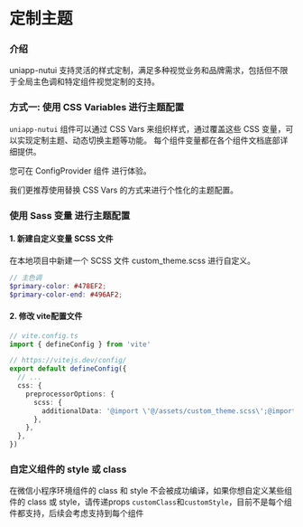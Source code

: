 # 定制主题

### 介绍

uniapp-nutui 支持灵活的样式定制，满足多种视觉业务和品牌需求，包括但不限于全局主色调和特定组件视觉定制的支持。

### 方式一: 使用 CSS Variables 进行主题配置

`uniapp-nutui` 组件可以通过 CSS Vars 来组织样式，通过覆盖这些 CSS 变量，可以实现定制主题、动态切换主题等功能。 每个组件变量都在各个组件文档底部详细提供。

您可在 ConfigProvider 组件 进行体验。

我们更推荐使用替换 CSS Vars 的方式来进行个性化的主题配置。

### 使用 Sass 变量 进行主题配置

#### 1. 新建自定义变量 SCSS 文件
在本地项目中新建一个 SCSS 文件 custom_theme.scss 进行自定义。

  ```scss
  // 主色调
$primary-color: #478EF2;
$primary-color-end: #496AF2;
  ```
#### 2. 修改 vite配置文件

```ts
// vite.config.ts
import { defineConfig } from 'vite'

// https://vitejs.dev/config/
export default defineConfig({
  // ...
  css: {
    preprocessorOptions: {
      scss: {
        additionalData: '@import \'@/assets/custom_theme.scss\';@import \'uniapp-nutui/styles/variables.scss\';',
      },
    },
  },
})
```

### 自定义组件的 style 或 class

在微信小程序环境组件的 class 和 style 不会被成功编译，如果你想自定义某些组件的 class 或 style，请传递props `customClass`和`customStyle`，目前不是每个组件都支持，后续会考虑支持到每个组件
